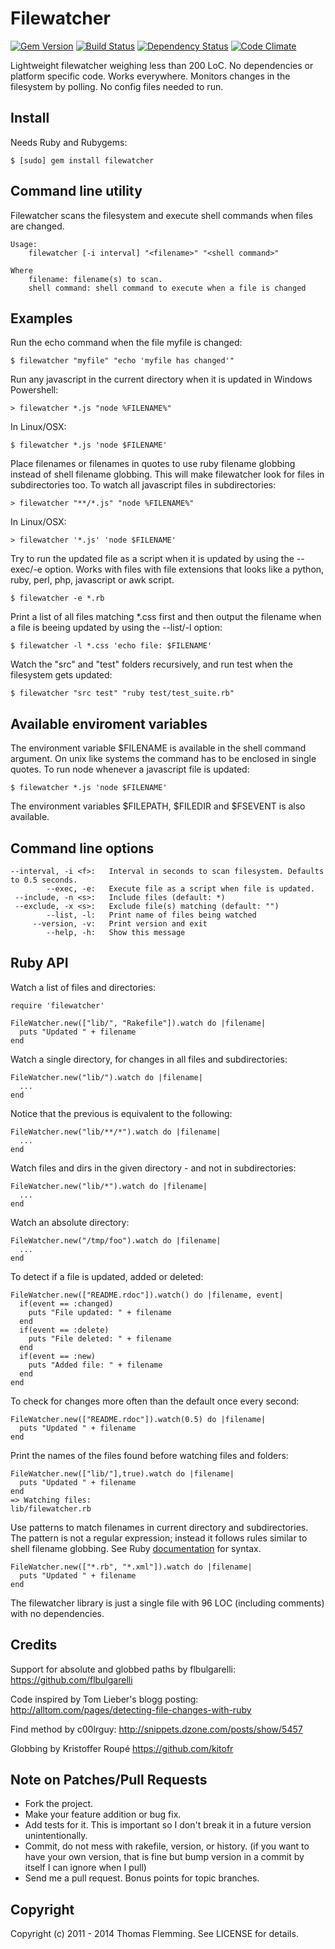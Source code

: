 Filewatcher
===========

[![Gem Version](https://badge.fury.io/rb/filewatcher.svg)](http://badge.fury.io/rb/filewatcher)
[![Build Status](https://secure.travis-ci.org/thomasfl/filewatcher.png?branch=master)](http://travis-ci.org/thomasfl/filewatcher)
[![Dependency Status](https://gemnasium.com/thomasfl/filewatcher.png?travis)](https://gemnasium.com/thomasfl/filewatcher)
[![Code Climate](https://codeclimate.com/github/thomasfl/filewatcher.png)](https://codeclimate.com/github/thomasfl/filewatcher)

Lightweight filewatcher weighing less than 200 LoC. No dependencies or platform specific code.
Works everywhere. Monitors changes in the filesystem by polling. No config files needed to run.

Install
-------

Needs Ruby and Rubygems:

    $ [sudo] gem install filewatcher

Command line utility
--------------------

Filewatcher scans the filesystem and execute shell commands when files are
changed.

    Usage:
        filewatcher [-i interval] "<filename>" "<shell command>"

    Where
        filename: filename(s) to scan.
        shell command: shell command to execute when a file is changed

Examples
--------

Run the echo command when the file myfile is changed:

    $ filewatcher "myfile" "echo 'myfile has changed'"

Run any javascript in the current directory when it is updated in Windows
Powershell:

    > filewatcher *.js "node %FILENAME%"

In Linux/OSX:

    $ filewatcher *.js 'node $FILENAME'

Place filenames or filenames in quotes to use ruby filename globbing instead
of shell filename globbing. This will make filewatcher look for files in
subdirectories too. To watch all javascript files in subdirectories:

    > filewatcher "**/*.js" "node %FILENAME%"

In Linux/OSX:

    > filewatcher '*.js' 'node $FILENAME'

Try to run the updated file as a script when it is updated by using the
--exec/-e option. Works with files with file extensions that looks like a
python, ruby, perl, php, javascript or awk script.

    $ filewatcher -e *.rb

Print a list of all files matching *.css first and then output the filename
when a file is beeing updated by using the --list/-l option:

    $ filewatcher -l *.css 'echo file: $FILENAME'

Watch the "src" and "test" folders recursively, and run test when the
filesystem gets updated:

    $ filewatcher "src test" "ruby test/test_suite.rb"

Available enviroment variables
------------------------------

The environment variable $FILENAME is available in the shell command argument.
On unix like systems the command has to be enclosed in single quotes. To run
node whenever a javascript file is updated:

    $ filewatcher *.js 'node $FILENAME'

The environment variables $FILEPATH, $FILEDIR and $FSEVENT is also available.

Command line options
--------------------

    --interval, -i <f>:   Interval in seconds to scan filesystem. Defaults to 0.5 seconds.
            --exec, -e:   Execute file as a script when file is updated.
     --include, -n <s>:   Include files (default: *)
     --exclude, -x <s>:   Exclude file(s) matching (default: "")
            --list, -l:   Print name of files being watched
         --version, -v:   Print version and exit
            --help, -h:   Show this message

Ruby API
--------

Watch a list of files and directories:

    require 'filewatcher'

    FileWatcher.new(["lib/", "Rakefile"]).watch do |filename|
      puts "Updated " + filename
    end

Watch a single directory, for changes in all files and subdirectories:

    FileWatcher.new("lib/").watch do |filename|
      ...
    end

Notice that the previous is equivalent to the following:

    FileWatcher.new("lib/**/*").watch do |filename|
      ...
    end

Watch files and dirs in the given directory - and not in subdirectories:

    FileWatcher.new("lib/*").watch do |filename|
      ...
    end

Watch an absolute directory:

    FileWatcher.new("/tmp/foo").watch do |filename|
      ...
    end

To detect if a file is updated, added or deleted:

    FileWatcher.new(["README.rdoc"]).watch() do |filename, event|
      if(event == :changed)
        puts "File updated: " + filename
      end
      if(event == :delete)
        puts "File deleted: " + filename
      end
      if(event == :new)
        puts "Added file: " + filename
      end
    end

To check for changes more often than the default once every second:

    FileWatcher.new(["README.rdoc"]).watch(0.5) do |filename|
      puts "Updated " + filename
    end

Print the names of the files found before watching files and folders:

    FileWatcher.new(["lib/"],true).watch do |filename|
      puts "Updated " + filename
    end
    => Watching files:
    lib/filewatcher.rb

Use patterns to match filenames in current directory and subdirectories. The
pattern is not a regular expression; instead it follows rules similar to shell
filename globbing. See Ruby
[documentation](http://www.ruby-doc.org/core-2.1.1/File.html#method-c-fnmatch)
for syntax.

    FileWatcher.new(["*.rb", "*.xml"]).watch do |filename|
      puts "Updated " + filename
    end

The filewatcher library is just a single file with 96 LOC (including comments)
with no dependencies.


Credits
-------

Support for absolute and globbed paths by flbulgarelli: https://github.com/flbulgarelli

Code inspired by Tom Lieber's blogg posting: http://alltom.com/pages/detecting-file-changes-with-ruby

Find method by c00lrguy: http://snippets.dzone.com/posts/show/5457

Globbing by Kristoffer Roupé https://github.com/kitofr

Note on Patches/Pull Requests
-----------------------------

*   Fork the project.
*   Make your feature addition or bug fix.
*   Add tests for it. This is important so I don't break it in a future version unintentionally.
*   Commit, do not mess with rakefile, version, or history. (if you want to have your own version, that is fine but bump version in a commit by itself I can ignore when I pull)
*   Send me a pull request. Bonus points for topic branches.


Copyright
---------

Copyright (c) 2011 - 2014 Thomas Flemming. See LICENSE for details.
